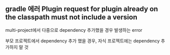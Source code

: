 ## gradle 에러 Plugin request for plugin already on the classpath must not include a version

multi-project에서 다중으로 dependency 추가했을 경우 발생하는 error

부모 프로젝트에서 dependency 추가 했을 경우, 자식 프로젝트에는 dependency 추가하지 말 것
